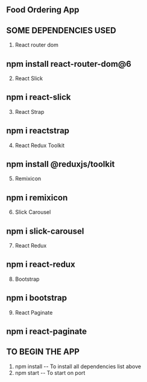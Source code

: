 ## Food Ordering App

## SOME DEPENDENCIES USED
1) React router dom
## npm install react-router-dom@6
2) React Slick 
## npm i react-slick

3) React Strap
## npm i reactstrap

4) React Redux Toolkit
## npm install @reduxjs/toolkit

5) Remixicon
## npm i remixicon

6) Slick Carousel
## npm i slick-carousel

7) React Redux 
## npm i react-redux

8) Bootstrap 
## npm i bootstrap

9) React Paginate
## npm i react-paginate

## TO BEGIN THE APP
1) npm install -- To install all dependencies list above
2) npm start -- To start on port
